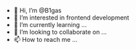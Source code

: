 - 👋 Hi, I’m @B1gas
- 👀 I’m interested in frontend development
- 🌱 I’m currently learning ...
- 💞️ I’m looking to collaborate on ...
- 📫 How to reach me ...

<!---
B1gas/B1gas is a ✨ special ✨ repository because its `README.md` (this file) appears on your GitHub profile.
You can click the Preview link to take a look at your changes.
--->
